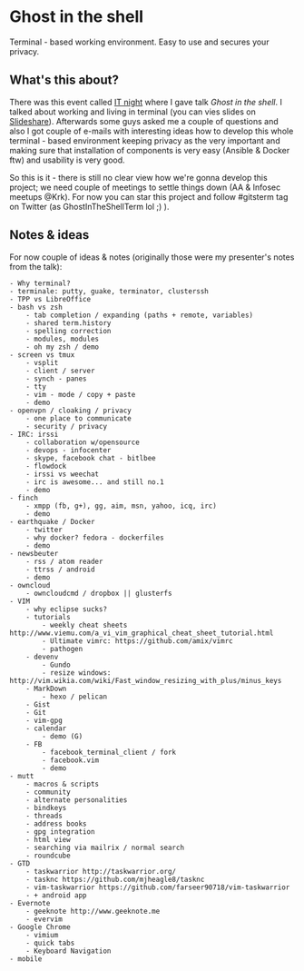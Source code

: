 # Ghost in the shell #

Terminal - based working environment. Easy to use and secures your privacy.

## What's this about? ##

There was this event called [IT night](http://nocinformatyka.pl/) where I gave
talk *Ghost in the shell*. I talked about working and living in terminal (you
can vies slides on
[Slideshare](http://www.slideshare.net/d0cent/ghost-intheshell)). Afterwards
some guys asked me a couple of questions and also I got couple of e-mails with
interesting ideas how to develop this whole terminal - based environment
keeping privacy as the very important and making sure that installation of
components is very easy (Ansible & Docker ftw) and usability is very good.

So this is it - there is still no clear view how we're gonna develop this
project; we need couple of meetings to settle things down (AA & Infosec meetups
@Krk). For now you can star this project and follow #gitsterm tag on Twitter
(as GhostInTheShellTerm lol ;) ).

## Notes & ideas ##

For now couple of ideas & notes (originally those were my presenter's notes
from the talk):

    - Why terminal?
    - terminale: putty, guake, terminator, clusterssh
    - TPP vs LibreOffice
    - bash vs zsh
        - tab completion / expanding (paths + remote, variables)
        - shared term.history
        - spelling correction
        - modules, modules
        - oh my zsh / demo
    - screen vs tmux
        - vsplit
        - client / server
        - synch - panes
        - tty
        - vim - mode / copy + paste
        - demo
    - openvpn / cloaking / privacy
        - one place to communicate
        - security / privacy
    - IRC: irssi
        - collaboration w/opensource
        - devops - infocenter
        - skype, facebook chat - bitlbee
        - flowdock
        - irssi vs weechat
        - irc is awesome... and still no.1
        - demo
    - finch
        - xmpp (fb, g+), gg, aim, msn, yahoo, icq, irc)
        - demo
    - earthquake / Docker
        - twitter
        - why docker? fedora - dockerfiles
        - demo
    - newsbeuter
        - rss / atom reader
        - ttrss / android
        - demo
    - owncloud
        - owncloudcmd / dropbox || glusterfs
    - VIM
        - why eclipse sucks?
        - tutorials
            - weekly cheat sheets http://www.viemu.com/a_vi_vim_graphical_cheat_sheet_tutorial.html
            - Ultimate vimrc: https://github.com/amix/vimrc
            - pathogen
        - devenv
            - Gundo
            - resize windows: http://vim.wikia.com/wiki/Fast_window_resizing_with_plus/minus_keys
        - MarkDown
            - hexo / pelican
        - Gist
        - Git
        - vim-gpg
        - calendar
            - demo (G)
        - FB
            - facebook_terminal_client / fork
            - facebook.vim
            - demo
    - mutt
        - macros & scripts
        - community
        - alternate personalities
        - bindkeys
        - threads
        - address books
        - gpg integration
        - html view
        - searching via mailrix / normal search
        - roundcube
    - GTD 
        - taskwarrior http://taskwarrior.org/
        - tasknc https://github.com/mjheagle8/tasknc
        - vim-taskwarrior https://github.com/farseer90718/vim-taskwarrior
        - + android app
    - Evernote
        - geeknote http://www.geeknote.me
        - evervim
    - Google Chrome
        - vimium
        - quick tabs
        - Keyboard Navigation
    - mobile
